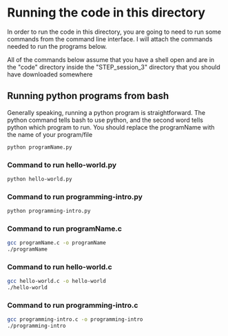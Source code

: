 # Running the code in this directory
In order to run the code in this directory, you are going to need to run some commands from the command line interface. I will attach the commands needed to run the programs below.

All of the commands below assume that you have a shell open and are in the "code" directory inside the "STEP_session_3" directory that you should have downloaded somewhere

## Running python programs from bash

Generally speaking, running a python program is straightforward. The python command tells bash to use python, and the second word tells python which program to run. You should replace the programName with the name of your program/file
```bash
python programName.py
```
### Command to run hello-world.py
```bash
python hello-world.py
```
### Command to run programming-intro.py
```bash
python programming-intro.py
```

### Command to run programName.c
```bash
gcc programName.c -o programName
./programName
```

### Command to run hello-world.c
```bash
gcc hello-world.c -o hello-world
./hello-world
```

### Command to run programming-intro.c
```bash
gcc programming-intro.c -o programming-intro
./programming-intro
```


